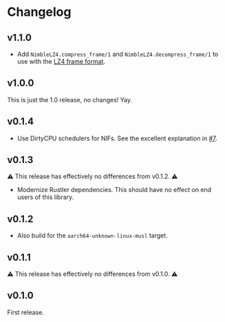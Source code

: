 # Changelog

## v1.1.0

  * Add `NimbleLZ4.compress_frame/1` and `NimbleLZ4.decompress_frame/1` to use with the [LZ4 frame format](https://github.com/lz4/lz4/blob/dev/doc/lz4_Frame_format.md).

## v1.0.0

This is just the 1.0 release, no changes! Yay.

## v0.1.4

  * Use DirtyCPU schedulers for NIFs. See the excellent explanation in [#7](https://github.com/whatyouhide/nimble_lz4/pull/7).

## v0.1.3

⚠️ This release has effectively no differences from v0.1.2. ⚠️

  * Modernize Rustler dependencies. This should have no effect on end users
    of this library.

## v0.1.2

  * Also build for the `aarch64-unknown-linux-musl` target.

## v0.1.1

⚠️ This release has effectively no differences from v0.1.0. ⚠️

## v0.1.0

First release.
